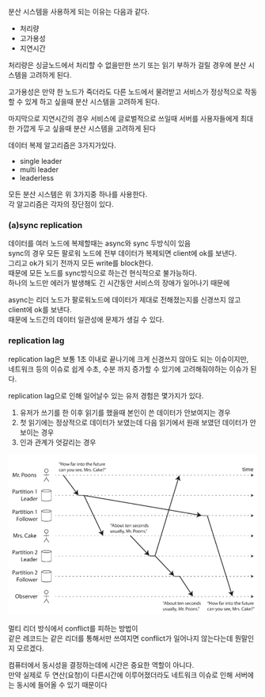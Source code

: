 분산 시스템을 사용하게 되는 이유는 다음과 같다.
- 처리량
- 고가용성
- 지연시간

처리량은 싱글노드에서 처리할 수 없을만한 쓰기 또는 읽기 부하가 걸릴 경우에 분산 시스템을 고려하게 된다.  

고가용성은 만약 한 노드가 죽더라도 다른 노드에서 물려받고 서비스가 정상적으로 작동할 수 있게 하고 싶을때 분산 시스템을 고려하게 된다.  

마지막으로 지연시간의 경우 서비스에 글로벌적으로 쓰일때 서버를 사용자들에게 최대한 가깝게 두고 싶을때 분산 시스템을 고려하게 된다


데이터 복제 알고리즘은 3가지가있다.  
- single leader
- multi leader
- leaderless

모든 분산 시스템은 위 3가지중 하나를 사용한다.  
각 알고리즘은 각자의 장단점이 있다.  



### (a)sync replication
데이터를 여러 노드에 복제할때는 async와 sync 두방식이 있음  
sync의 경우 모든 팔로워 노드에 전부 데이터가 복제되면 client에 ok를 보낸다.  
그리고 ok가 되기 전까지 모든 write를 block한다.  
때문에 모든 노드를 sync방식으로 하는건 현식적으로 불가능하다.  
하나의 노드만 에러가 발생해도 긴 시간동안 서비스의 장애가 일어나기 때문에  

async는 리더 노드가 팔로워노드에 데이터가 제대로 전해졌는지를 신경쓰지 않고 client에 ok를 보낸다.  
때문에 노드간의 데이터 일관성에 문제가 생길 수 있다.

### replication lag
replication lag은 보통 1초 이내로 끝나기에 크게 신경쓰지 않아도 되는 이슈이지만,  
네트워크 등의 이슈로 쉽게 수초, 수분 까지 증가할 수 있기에 고려해줘야하는 이슈가 된다.  

replication lag으로 인해 일어날수 있는 유저 경험은 몇가지가 있다.

1. 유저가 쓰기를 한 이후 읽기를 했을때 본인이 쓴 데이터가 안보여지는 경우
2. 첫 읽기에는 정상적으로 데이터가 보였는데 다음 읽기에서 원래 보였던 데이터가 안보이는 경우
3. 인과 관계가 엇갈리는 경우

![](./casuality.png )


멀티 리더 방식에서 conflict를 피하는 방법이  
같은 레코드는 같은 리더를 통해서만 쓰여지면 conflict가 일어나지 않는다는데 뭔말인지 모르겠다.  

컴퓨터에서 동시성을 결정하는데에 시간은 중요한 역할이 아니다.  
만약 실제로 두 연산(요청)이 다른시간에 이루어졌더라도 네트워크 이슈로 인해 서버에는 동시에 들어올 수 있기 때문이다